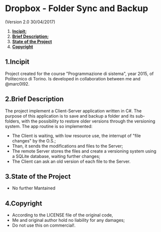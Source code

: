 # Dropbox - Folder Sync and Backup
(Version 2.0 30/04/2017)

1. **[Incipit](#1Incipit);**
2. **[Brief Description](#2brief-description);**
3. **[State of the Project](#3state-of-the-project)**
4. **[Copyright](#4copyright)**

## 1.Incipit

Project created for the course "Programmazione di sistema", year 2015, of Politecnico di Torino.
Is developed in collaboration between me and @marc0l92.

## 2.Brief Description

The project implement a Client-Server application written in C#. 
The purpose of this application is to save and backup a folder and its sub-folders, with the possibility to restore older versions through the versioning system.
The app routine is so implemented:
- The Client is waiting, with low resource use, the interrupt of "file changes" by the O.S.;
- Than, it sends the modifications and files to the Server;
- The remote Server stores the files and create a versioning system using a SQLite database, waiting further changes;
- The Client can ask an old version of each file to the Server.

## 3.State of the Project
- No further Mantained

## 4.Copyright

- According to the LICENSE file of the original code,
- Me and original author hold no liability for any damages;
- Do not use this on commercial!.
